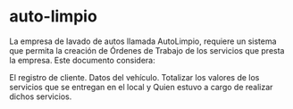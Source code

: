 # auto-limpio

La empresa de lavado de autos llamada AutoLimpio, requiere un sistema que permita la creación de Órdenes de Trabajo de los servicios que presta la empresa. Este documento considera: 

El registro de cliente.
Datos del vehículo.
Totalizar los valores de los servicios que se entregan en el local y
Quien estuvo a cargo de realizar dichos servicios.
